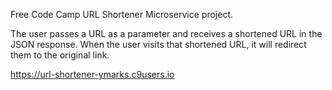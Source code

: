Free Code Camp URL Shortener Microservice project.

The user passes a URL as a parameter and receives a shortened URL in the JSON response.
When the user visits that shortened URL, it will redirect them to the original link.

https://url-shortener-ymarks.c9users.io
